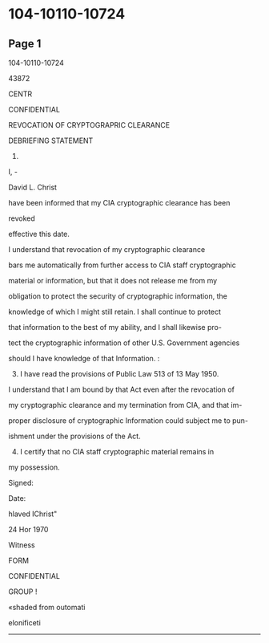 # 104-10110-10724

## Page 1

104-10110-10724

43872

CENTR

CONFIDENTIAL

REVOCATION OF CRYPTOGRAPRIC CLEARANCE

DEBRIEFING STATEMENT

1.

I, -

David L. Christ

have been informed that my CIA cryptographic clearance has been

revoked

effective this date.

I understand that revocation of my cryptographic clearance

bars me automatically from further access to CIA staff cryptographic

material or information, but that it does not release me from my

obligation to protect the security of cryptographic information, the

knowledge of which I might still retain. I shall continue to protect

that information to the best of my ability, and I shall likewise pro-

tect the cryptographic information of other U.S. Government agencies

should I have knowledge of that Information. :

3. I have read the provisions of Public Law 513 of 13 May 1950.

I understand that I am bound by that Act even after the revocation of

my cryptographic clearance and my termination from CIA, and that im-

proper disclosure of cryptographic Information could subject me to pun-

ishment under the provisions of the Act.

4. I certify that no CIA staff cryptographic material remains in

my possession.

Signed:

Date:

hlaved IChrist"

24 Hor 1970

Witness

FORM

CONFIDENTIAL

GROUP !

«shaded from outomati

elonificeti

---

